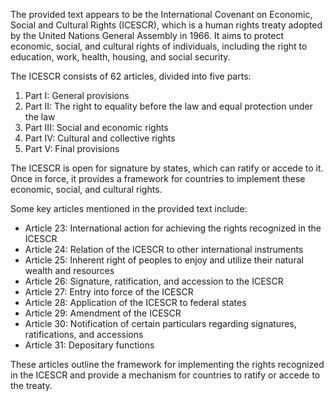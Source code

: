 The provided text appears to be the International Covenant on Economic, Social and Cultural Rights (ICESCR), which is a human rights treaty adopted by the United Nations General Assembly in 1966. It aims to protect economic, social, and cultural rights of individuals, including the right to education, work, health, housing, and social security.

The ICESCR consists of 62 articles, divided into five parts:

1. Part I: General provisions
2. Part II: The right to equality before the law and equal protection under the law
3. Part III: Social and economic rights
4. Part IV: Cultural and collective rights
5. Part V: Final provisions

The ICESCR is open for signature by states, which can ratify or accede to it. Once in force, it provides a framework for countries to implement these economic, social, and cultural rights.

Some key articles mentioned in the provided text include:

* Article 23: International action for achieving the rights recognized in the ICESCR
* Article 24: Relation of the ICESCR to other international instruments
* Article 25: Inherent right of peoples to enjoy and utilize their natural wealth and resources
* Article 26: Signature, ratification, and accession to the ICESCR
* Article 27: Entry into force of the ICESCR
* Article 28: Application of the ICESCR to federal states
* Article 29: Amendment of the ICESCR
* Article 30: Notification of certain particulars regarding signatures, ratifications, and accessions
* Article 31: Depositary functions

These articles outline the framework for implementing the rights recognized in the ICESCR and provide a mechanism for countries to ratify or accede to the treaty.